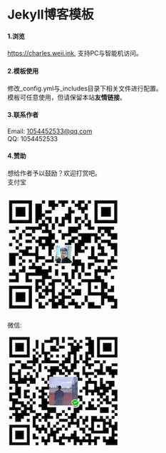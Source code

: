 Jekyll博客模板
================

#### 1.浏览
https://charles.weii.ink, 支持PC与智能机访问。  

#### 2.模板使用
修改_config.yml与_includes目录下相关文件进行配置。  
模板可任意使用，但请保留本站**友情链接**。  

#### 3.联系作者
Email: 1054452533@qq.com  
QQ: 1054452533 

#### 4.赞助
想给作者予以鼓励？欢迎打赏吧。  
支付宝

![支付宝](jpeg/alipy1.jpeg? "支付宝")
---------
微信:

![微信](jpeg/wechat1.jpeg "微信")